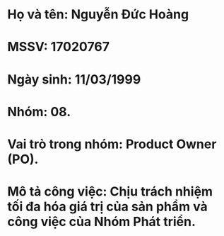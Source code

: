 # Họ và tên: Nguyễn Đức Hoàng
# MSSV: 17020767
# Ngày sinh: 11/03/1999
# Nhóm: 08.
# Vai trò trong nhóm: Product Owner (PO).
# Mô tả công việc: Chịu trách nhiệm tối đa hóa giá trị của sản phẩm và công việc của Nhóm Phát triển. 
